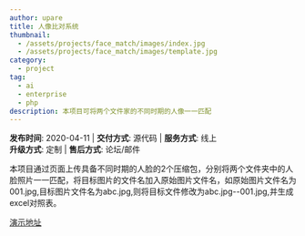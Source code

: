 ```yaml
---
author: upare
title: 人像比对系统
thumbnail:
  - /assets/projects/face_match/images/index.jpg
  - /assets/projects/face_match/images/template.jpg
category:
  - project
tag:
  - ai
  - enterprise
  - php
description: 本项目可将两个文件家的不同时期的人像一一匹配
---
```

**发布时间**: 2020-04-11 | **交付方式**: 源代码 | **服务方式**: 线上  
**升级方式**: 定制 | **售后方式**: 论坛/邮件

 本项目通过页面上传具备不同时期的人脸的2个压缩包，分别将两个文件夹中的人脸照片一一匹配，将目标图片的文件名加入原始图片文件名，如原始图片文件名为001.jpg,目标图片文件名为abc.jpg,则将目标文件修改为abc.jpg--001.jpg,并生成excel对照表。

 [演示地址](https://www.upare.com/admin/faces/matching)
